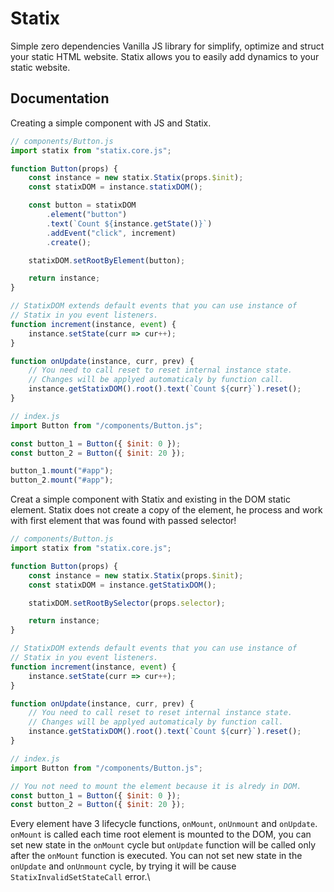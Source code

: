 # Statix
Simple zero dependencies Vanilla JS library for simplify, optimize and struct your static HTML website. Statix ​​allows you to easily add dynamics to your static website.
## Documentation
Creating a simple component with JS and Statix.
```js
// components/Button.js
import statix from "statix.core.js";

function Button(props) {
	const instance = new statix.Statix(props.$init);
	const statixDOM = instance.statixDOM();

	const button = statixDOM
		.element("button")
		.text(`Count ${instance.getState()}`)
		.addEvent("click", increment)
		.create();

	statixDOM.setRootByElement(button);

	return instance;
}

// StatixDOM extends default events that you can use instance of
// Statix in you event listeners.
function increment(instance, event) {
	instance.setState(curr => cur++);
}

function onUpdate(instance, curr, prev) {
	// You need to call reset to reset internal instance state.
	// Changes will be applyed automaticaly by function call.
	instance.getStatixDOM().root().text(`Count ${curr}`).reset();
}

// index.js
import Button from "/components/Button.js";

const button_1 = Button({ $init: 0 });
const button_2 = Button({ $init: 20 });

button_1.mount("#app");
button_2.mount("#app");
```
Creat a simple component with Statix and existing in the DOM static element. Statix does not create a copy of the element, he process and work with first element that was found with passed selector!
```js
// components/Button.js
import statix from "statix.core.js";

function Button(props) {
	const instance = new statix.Statix(props.$init);
	const statixDOM = instance.getStatixDOM();

	statixDOM.setRootBySelector(props.selector);

	return instance;
}

// StatixDOM extends default events that you can use instance of
// Statix in you event listeners.
function increment(instance, event) {
	instance.setState(curr => cur++);
}

function onUpdate(instance, curr, prev) {
	// You need to call reset to reset internal instance state.
	// Changes will be applyed automaticaly by function call.
	instance.getStatixDOM().root().text(`Count ${curr}`).reset();
}

// index.js
import Button from "/components/Button.js";

// You not need to mount the element because it is alredy in DOM. 
const button_1 = Button({ $init: 0 });
const button_2 = Button({ $init: 20 });
```
Every element have 3 lifecycle functions, `onMount`, `onUnmount` and `onUpdate`. `onMount` is called each time root element is mounted to the DOM, you can set new state in the `onMount` cycle but `onUpdate` function will be called only after the `onMount` function is executed. You can not set new state in the `onUpdate` and `onUnmount` cycle, by trying it will be cause `StatixInvalidSetStateCall` error.\